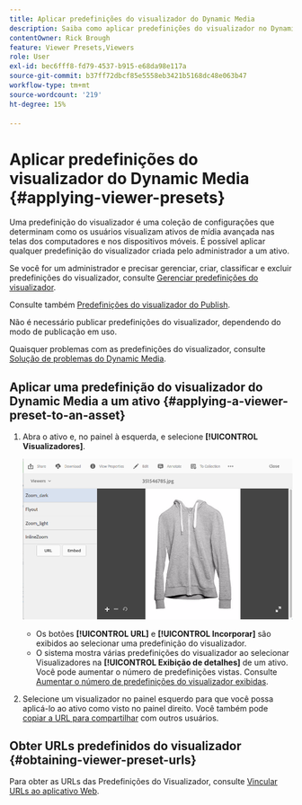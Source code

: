 ```yaml
---
title: Aplicar predefinições do visualizador do Dynamic Media
description: Saiba como aplicar predefinições do visualizador no Dynamic Media.
contentOwner: Rick Brough
feature: Viewer Presets,Viewers
role: User
exl-id: bec6fff8-fd79-4537-b915-e68da98e117a
source-git-commit: b37ff72dbcf85e5558eb3421b5168dc48e063b47
workflow-type: tm+mt
source-wordcount: '219'
ht-degree: 15%

---
```


# Aplicar predefinições do visualizador do Dynamic Media {#applying-viewer-presets}

Uma predefinição do visualizador é uma coleção de configurações que determinam como os usuários visualizam ativos de mídia avançada nas telas dos computadores e nos dispositivos móveis. É possível aplicar qualquer predefinição do visualizador criada pelo administrador a um ativo.

Se você for um administrador e precisar gerenciar, criar, classificar e excluir predefinições do visualizador, consulte [Gerenciar predefinições do visualizador](managing-viewer-presets.md).

Consulte também [Predefinições do visualizador do Publish](managing-viewer-presets.md#publishing-viewer-presets).

Não é necessário publicar predefinições do visualizador, dependendo do modo de publicação em uso.

Quaisquer problemas com as predefinições do visualizador, consulte [Solução de problemas do Dynamic Media](troubleshoot-dm.md#viewers).

## Aplicar uma predefinição do visualizador do Dynamic Media a um ativo {#applying-a-viewer-preset-to-an-asset}

1. Abra o ativo e, no painel à esquerda, e selecione **[!UICONTROL Visualizadores]**.

   ![chlimage_1-104](assets/chlimage_1-104.png)

   * Os botões **[!UICONTROL URL]** e **[!UICONTROL Incorporar]** são exibidos ao selecionar uma predefinição do visualizador.
   * O sistema mostra várias predefinições do visualizador ao selecionar Visualizadores na **[!UICONTROL Exibição de detalhes]** de um ativo. Você pode aumentar o número de predefinições vistas. Consulte [Aumentar o número de predefinições do visualizador exibidas](managing-viewer-presets.md).

1. Selecione um visualizador no painel esquerdo para que você possa aplicá-lo ao ativo como visto no painel direito. Você também pode [copiar a URL para compartilhar](linking-urls-to-yourwebapplication.md) com outros usuários.

## Obter URLs predefinidos do visualizador {#obtaining-viewer-preset-urls}

Para obter as URLs das Predefinições do Visualizador, consulte [Vincular URLs ao aplicativo Web](linking-urls-to-yourwebapplication.md).
